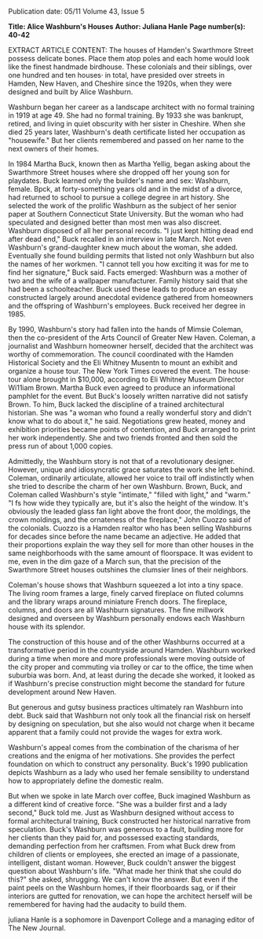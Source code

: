 Publication date: 05/11
Volume 43, Issue 5

**Title: Alice Washburn's Houses**
**Author: Juliana Hanle**
**Page number(s): 40-42**

EXTRACT ARTICLE CONTENT:
The houses of Hamden's Swarthmore Street possess delicate bones. Place them atop poles and each home would look like the finest handmade birdhouse. These colonials and their siblings, over one hundred and ten houses· in total, have presided over streets in Hamden, New Haven, and Cheshire since the 1920s, when they were designed and built by Alice Washburn. 

Washburn began her career as a landscape architect with no formal training in 1919 at age 49. She had no formal training. By 1933 she was bankrupt, retired, and living in quiet obscurity with her sister in Cheshire. When she died 25 years later, Washburn's death certificate listed her occupation as "housewife." But her clients remembered and passed on her name to the next owners of their homes. 

In 1984 Martha Buck, known then as Martha Yellig, began asking about the Swarthmore Street houses where she dropped off her young son for playdates. Buck learned only the builder's name and sex: Washburn, female. Bpck, at forty-something years old and in the midst of a divorce, had returned to school to pursue a college degree in art history. She selected the work of the prolific Washburn as the subject of her senior paper at Southern Connecticut State University. But the woman who had speculated and designed better than most men was also discreet. Washburn disposed of all her personal records. "I just kept hitting dead end after dead end," Buck recalled in an interview in late March. Not even Washburn's grand-daughter knew much about the woman, she added. Eventually she found building permits that listed not only Washburn but also the names of her workmen. "I cannot tell you how exciting it was for me to find her signature," Buck said. Facts emerged: Washburn was a mother of two and the wife of a wallpaper manufacturer. Family history said that she had been a schoolteacher. Buck used these leads to produce an essay constructed largely around anecdotal evidence gathered from homeowners and the offspring of Washburn's employees. Buck received her degree in 1985. 


By 1990, Washburn's story had fallen into the hands of Mimsie Coleman, then the co-president of the Arts Council of Greater New Haven. Coleman, a journalist and Washburn homeowner herself, decided that the architect was worthy of commemoration. The council coordinated with the Hamden Historical Society and the Eli Whitney Musentn to mount an exhibit and organize a house tour. The New York Times covered the event. The house· tour alone brought in $10,000, according to Eli Whitney Museum Director Wi11iam Brown. Martha Buck even agreed to produce an informational pamphlet for the event. But Buck's loosely written narrative did not satisfy Brown. To him, Buck lacked the discipline of a trained architectural historian. She was "a woman who found a really wonderful story and didn't know what to do about it," he said. Negotiations grew heated, money and exhibition priorities became points of contention, and Buck arranged to print her work independently. She and two friends fronted and then sold the press run of about 1,000 copies. 

Admittedly, the Washburn story is not that of a revolutionary designer. However, unique and idiosyncratic grace saturates the work she left behind. Coleman, ordinarily articulate, allowed her voice to trail off indistinctly when she tried to describe the charm of her own Washburn. Brown, Buck, and Coleman called Washburn's style "intimate," "filled with light," and "warm." "I fs how wide they typically are, but it's also the height of the window. It's obviously the leaded glass fan light above the front door, the moldings, the crown moldings, and the ornateness of the fireplace," John Cuozzo said of the colonials. Cuozzo is a Hamden realtor who has been selling Washburns for decades since before the name became an adjective. He added that their proportions explain the way they sell for more than other houses in the same neighborhoods with the same amount of floorspace. It was evident to me, even in the dim gaze of a March sun, that the precision of the Swarthmore Street houses outshines the clumsier lines of their neighbors. 

Coleman's house shows that Washburn squeezed a lot into a tiny space. The living room frames a large, finely carved fireplace on fluted columns and the library wraps around miniature French doors. The fireplace, columns, and doors are all Washburn signatures. The fine millwork designed and overseen by Washburn personally endows each Washburn house with its splendor. 

The construction of this house and of the other Washburns occurred at a transformative period in the countryside around Hamden. Washburn worked during a time when more and more professionals were moving outside of the city proper and commuting via trolley or car to the office, the time when suburbia was born. And, at least during the decade she worked, it looked as if Washburn's precise construction might become the standard for future development around New Haven. 

But generous and gutsy business practices ultimately ran Washburn into debt. Buck said that Washburn not only took all the financial risk on herself by designing on speculation, but she also would not charge when it became apparent that a family could not provide the wages for extra work. 

Washburn's appeal comes from the combination of the charisma of her creations and the enigma of her motivations. She provides the perfect foundation on which to construct any personality.  Buck's 1990 publication depicts Washburn as a lady who used her female sensibility to understand how to appropriately define the domestic realm. 

But when we spoke in late March over coffee, Buck imagined Washburn as a different kind of creative force. "She was a builder first and a lady second," Buck told me. Just as Washburn designed without access to formal architectural training, Buck constructed her historical narrative from speculation. Buck's Washburn was generous to a fault, building more for her clients than they paid for, and possessed exacting standards, demanding perfection from her craftsmen. From what Buck drew from children of clients or employees, she erected an image of a passionate, intelligent, distant woman. However, Buck couldn't answer the biggest question about Washburn's life. "What made her think that she could do this?" she asked, shrugging. We can't know the answer. But even if the paint peels on the Washburn homes, if their floorboards sag, or if their interiors are gutted for renovation, we can hope the architect herself will be remembered for having had the audacity to build them. 

juliana Hanle is a sophomore in Davenport College and a managing editor of The New Journal.
